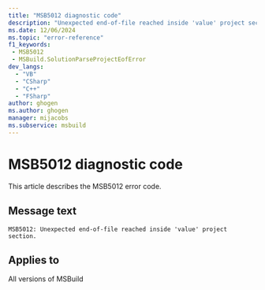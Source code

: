 ```yaml
---
title: "MSB5012 diagnostic code"
description: "Unexpected end-of-file reached inside 'value' project section."
ms.date: 12/06/2024
ms.topic: "error-reference"
f1_keywords:
 - MSB5012
 - MSBuild.SolutionParseProjectEofError
dev_langs:
  - "VB"
  - "CSharp"
  - "C++"
  - "FSharp"
author: ghogen
ms.author: ghogen
manager: mijacobs
ms.subservice: msbuild
---
```


# MSB5012 diagnostic code

<!-- :::ErrorDefinitionDescription::: -->
<!-- :::editable-content name="introDescription"::: -->
This article describes the MSB5012 error code.
<!-- :::editable-content-end::: -->

## Message text

```output
MSB5012: Unexpected end-of-file reached inside 'value' project section.
```

<!-- :::editable-content name="postOutputDescription"::: -->
<!--
{StrBegin="MSB5012: "}UE: The solution filename is provided separately to loggers.
-->
<!-- :::editable-content-end::: -->
<!-- :::ErrorDefinitionDescription-end::: -->

## Applies to

All versions of MSBuild
